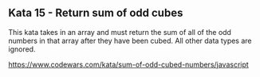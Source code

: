 ## Kata 15 - Return sum of odd cubes

This kata takes in an array and must return the sum of all of the odd numbers in that array after they have been cubed. All other data types are ignored.


https://www.codewars.com/kata/sum-of-odd-cubed-numbers/javascript
